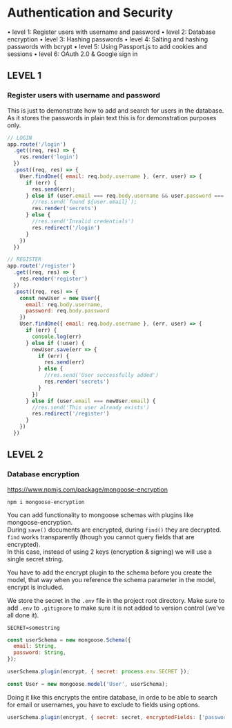 # Authentication and Security

• level 1: Register users with username and password
• level 2: Database encryption
• level 3: Hashing passwords
• level 4: Salting and hashing passwords with bcrypt
• level 5: Using Passport.js to add cookies and sessions
• level 6: OAuth 2.0 & Google sign in

## LEVEL 1

### Register users with username and password

This is just to demonstrate how to add and search for users in the database. As it stores the passwords in plain text this is for demonstration purposes only.

```js
// LOGIN
app.route('/login')
  .get((req, res) => {
    res.render('login')
  })
  .post((req, res) => {
    User.findOne({ email: req.body.username }, (err, user) => {
      if (err) {
        res.send(err);
      } else if (user.email === req.body.username && user.password === req.body.password) {
        //res.send(`found ${user.email}`);
        res.render('secrets')
      } else {
        //res.send('Invalid credentials')
        res.redirect('/login')
      }
    })
  })

// REGISTER
app.route('/register')
  .get((req, res) => {
    res.render('register')
  })
  .post((req, res) => {
    const newUser = new User({
      email: req.body.username,
      password: req.body.password
    })
    User.findOne({ email: req.body.username }, (err, user) => {
      if (err) {
        console.log(err)
      } else if (!user) {
        newUser.save(err => {
          if (err) {
            res.send(err)
          } else {
            //res.send('User successfully added')
            res.render('secrets')
          }
        })
      } else if (user.email === newUser.email) {
        //res.send('This user already exists')
        res.redirect('/register')
      }
    })
  })

```

## LEVEL 2

### Database encryption

<https://www.npmjs.com/package/mongoose-encryption>

`npm i mongoose-encryption`

You can add functionality to mongoose schemas with plugins like mongoose-encryption.  
During `save()` documents are encrypted, during `find()` they are decrypted.  
`find` works transparently (though you cannot query fields that are encrypted).  
In this case, instead of using 2 keys (encryption & signing) we will use a single secret string.  

You have to add the encrypt plugin to the schema before you create the model, that way when you reference the schema parameter in the model, encrypt is included.

We store the secret in the `.env` file in the project root directory. Make sure to add `.env` to `.gitignore` to make sure it is not added to version control (we've all done it).  

```env
SECRET=somestring
```

```js
const userSchema = new mongoose.Schema({
  email: String,
  password: String,
});

userSchema.plugin(encrypt, { secret: process.env.SECRET });

const User = new mongoose.model('User', userSchema);
```

Doing it like this encrypts the entire database, in orde to be able to search for email or usernames, you have to exclude to fields using options.  

```js
userSchema.plugin(encrypt, { secret: secret, encryptedFields: ['password'] });
```
